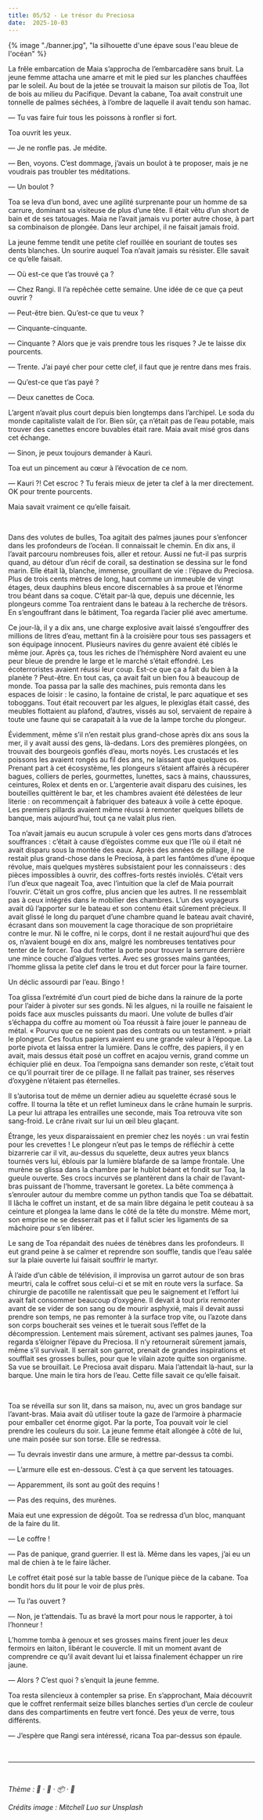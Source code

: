 ```yaml
---
title: 05/52 - Le trésor du Preciosa
date:  2025-10-03
---
```

{% image "./banner.jpg", "la silhouette d'une épave sous l'eau bleue de l'océan" %}


La frêle embarcation de Maia s’approcha de l’embarcadère sans bruit. La jeune femme attacha une amarre et mit le pied sur les planches chauffées par le soleil. Au bout de la jetée se trouvait la maison sur pilotis de Toa, îlot de bois au milieu du Pacifique. Devant la cabane, Toa avait construit une tonnelle de palmes séchées, à l’ombre de laquelle il avait tendu son hamac. 

— Tu vas faire fuir tous les poissons à ronfler si fort.

Toa ouvrit les yeux.

— Je ne ronfle pas. Je médite. 

— Ben, voyons. C’est dommage, j’avais un boulot à te proposer, mais je ne voudrais pas troubler tes méditations.

— Un boulot ?

Toa se leva d’un bond, avec une agilité surprenante pour un homme de sa carrure, dominant sa visiteuse de plus d’une tête. Il était vêtu d’un short de bain et de ses tatouages. Maia ne 
l’avait jamais vu porter autre chose, à part sa combinaison de plongée. Dans leur archipel, il ne faisait jamais froid.

La jeune femme tendit une petite clef rouillée en souriant de toutes ses dents blanches. Un sourire auquel Toa n’avait jamais su résister. Elle savait ce qu’elle faisait. 

— Où est-ce que t’as trouvé ça ?

— Chez Rangi. Il l’a repêchée cette semaine. Une idée de ce que ça peut ouvrir ?

— Peut-être bien. Qu’est-ce que tu veux ?

— Cinquante-cinquante.

— Cinquante ? Alors que je vais prendre tous les risques ? Je te laisse dix pourcents.

— Trente. J’ai payé cher pour cette clef, il faut que je rentre dans mes frais.

— Qu’est-ce que t’as payé ?

— Deux canettes de Coca.

L’argent n’avait plus court depuis bien longtemps dans l’archipel. Le soda du monde capitaliste valait de l’or. Bien sûr, ça n’était pas de l’eau potable, mais trouver des canettes encore buvables était rare. Maia avait misé gros dans cet échange.

— Sinon, je peux toujours demander à Kauri.

Toa eut un pincement au cœur à l’évocation de ce nom. 

— Kauri ?! Cet escroc ? Tu ferais mieux de jeter ta clef à la mer directement. OK pour trente pourcents.  

Maia savait vraiment ce qu’elle faisait.

</br>

Dans des volutes de bulles, Toa agitait des palmes jaunes pour s’enfoncer dans les profondeurs de l’océan. Il connaissait le chemin. En dix ans, il l’avait parcouru nombreuses fois, aller et retour. Aussi ne fut-il pas surpris quand, au détour d’un récif de corail, sa destination se dessina sur le fond marin. Elle était là, blanche, immense, grouillant de vie : l’épave du Preciosa. Plus de trois cents mètres de long, haut comme un immeuble de vingt étages, deux dauphins bleus encore discernables à sa proue et l’énorme trou béant dans sa coque. 
C’était par-là que, depuis une décennie, les plongeurs comme Toa rentraient dans le bateau à la recherche de trésors. En s’engouffrant dans le bâtiment, Toa regarda l’acier plié avec amertume. 

Ce jour-là, il y a dix ans, une charge explosive avait laissé s’engouffrer des millions de litres d’eau, mettant fin à la croisière pour tous ses passagers et son équipage innocent. Plusieurs navires du genre avaient été ciblés le même jour. Après ça, tous les riches de l’hémisphère Nord avaient eu une peur bleue de prendre le large et le marché s’était effondré. Les écoterroristes avaient réussi leur coup. Est-ce que ça a fait du bien à la planète ? Peut-être. En tout cas, ça avait fait un bien fou à beaucoup de monde.
Toa passa par la salle des machines, puis remonta dans les espaces de loisir : le casino, la fontaine de cristal, le parc aquatique et ses toboggans. Tout était recouvert par les algues, le plexiglas était cassé, des meubles flottaient au plafond, d’autres, vissés au sol, servaient de repaire à toute une faune qui se carapatait à la vue de la lampe torche du plongeur. 

Évidemment, même s’il n’en restait plus grand-chose après dix ans sous la mer, il y avait aussi des gens, là-dedans. Lors des premières plongées, on trouvait des bourgeois gonflés d’eau, morts noyés. Les crustacés et les poissons les avaient rongés au fil des ans, ne laissant que quelques os. Prenant part à cet écosystème, les plongeurs s’étaient affairés à récupérer bagues, colliers de perles, gourmettes, lunettes, sacs à mains, chaussures, ceintures, Rolex et dents en or. L’argenterie avait disparu des cuisines, les bouteilles quittèrent le bar, et les chambres avaient été délestées de leur literie : on recommençait à fabriquer des bateaux à voile à cette époque. Les premiers pillards avaient même réussi à remonter quelques billets de banque, mais aujourd’hui, tout ça ne valait plus rien.

Toa n’avait jamais eu aucun scrupule à voler ces gens morts dans d’atroces souffrances : c’était à cause d’égoïstes comme eux que l’île où il était né avait disparu sous la montée des eaux.
Après des années de pillage, il ne restait plus grand-chose dans le Preciosa, à part les fantômes d’une époque révolue, mais quelques mystères subsistaient pour les connaisseurs : des pièces impossibles à ouvrir, des coffres-forts restés inviolés. C’était vers l’un d’eux que nageait Toa, avec l’intuition que la clef de Maia pourrait l’ouvrir. C’était un gros coffre, plus ancien que les autres. Il ne ressemblait pas à ceux intégrés dans le mobilier des chambres. L’un des voyageurs avait dû l’apporter sur le bateau et son contenu était sûrement précieux. Il avait glissé le long du parquet d’une chambre quand le bateau avait chaviré, écrasant dans son mouvement la cage thoracique de son propriétaire contre le mur. Ni le coffre, ni le corps, dont il ne restait aujourd’hui que des os, n’avaient bougé en dix ans, malgré les nombreuses tentatives pour tenter de le forcer.
Toa dut frotter la porte pour trouver la serrure derrière une mince couche d’algues vertes. Avec ses grosses mains gantées, l’homme glissa la petite clef dans le trou et dut forcer pour la faire tourner. 

Un déclic assourdi par l’eau. Bingo ! 

Toa glissa l’extrémité d’un court pied de biche dans la rainure de la porte pour l’aider à pivoter sur ses gonds. Ni les algues, ni la rouille ne faisaient le poids face aux muscles puissants du maori. Une volute de bulles d’air s’échappa du coffre au moment où Toa réussit à faire jouer le panneau de métal. « Pourvu que ce ne soient pas des contrats ou un testament. » priait le plongeur. Ces foutus papiers avaient eu une grande valeur à l’époque.
La porte pivota et laissa entrer la lumière. Dans le coffre, des papiers, il y en avait, mais dessus était posé un coffret en acajou vernis, grand comme un échiquier plié en deux. Toa l’empoigna sans demander son reste, c’était tout ce qu’il pourrait tirer de ce pillage. Il ne fallait pas trainer, ses réserves d’oxygène n’étaient pas éternelles. 

Il s’autorisa tout de même un dernier adieu au squelette écrasé sous le coffre. Il tourna la tête et un reflet lumineux dans le crâne humain le surpris. La peur lui attrapa les entrailles une seconde, mais Toa retrouva vite son sang-froid. Le crâne rivait sur lui un œil bleu glaçant.

Étrange, les yeux disparaissaient en premier chez les noyés : un vrai festin pour les crevettes ! Le plongeur n’eut pas le temps de réfléchir à cette bizarrerie car il vit, au-dessus du squelette, deux autres yeux blancs tournés vers lui, éblouis par la lumière blafarde de sa lampe frontale. Une murène se glissa dans la chambre par le hublot béant et fondit sur Toa, la gueule ouverte. Ses crocs incurvés se plantèrent dans la chair de l’avant-bras puissant de l’homme, traversant le goretex. La bête commença à s’enrouler autour du membre comme un python tandis que Toa se débattait. Il lâcha le coffret un instant, et de sa main libre dégaina le petit couteau à sa ceinture et plongea la lame dans le côté de la tête du monstre. Même mort, son emprise ne se desserrait pas et il fallut scier les ligaments de sa mâchoire pour s’en libérer.

Le sang de Toa répandait des nuées de ténèbres dans les profondeurs. Il eut grand peine à se calmer et reprendre son souffle, tandis que l’eau salée sur la plaie ouverte lui faisait souffrir le martyr. 

À l’aide d’un câble de télévision, il improvisa un garrot autour de son bras meurtri, cala le coffret sous celui-ci et se mit en route vers la surface. Sa chirurgie de pacotille ne ralentissait que peu le saignement et l’effort lui avait fait consommer beaucoup d’oxygène. Il devait à tout prix remonter avant de se vider de son sang ou de mourir asphyxié, mais il devait aussi prendre son temps, ne pas remonter à la surface trop vite, ou l’azote dans son corps boucherait ses veines et le tuerait sous l’effet de la décompression.
Lentement mais sûrement, activant ses palmes jaunes, Toa regarda s’éloigner l’épave du Preciosa. Il n’y retournerait sûrement jamais, même s’il survivait. Il serrait son garrot, prenait de grandes inspirations et soufflait ses grosses bulles, pour que le vilain azote quitte son organisme. 
Sa vue se brouillait. Le Preciosa avait disparu. Maia l’attendait là-haut, sur la barque. 
Une main le tira hors de l’eau. Cette fille savait ce qu’elle faisait.

</br>

Toa se réveilla sur son lit, dans sa maison, nu, avec un gros bandage sur l’avant-bras. Maia avait dû utiliser toute la gaze de l’armoire à pharmacie pour emballer cet énorme gigot. 
Par la porte, Toa pouvait voir le ciel prendre les couleurs du soir. La jeune femme était allongée à côté de lui, une main posée sur son torse. Elle se redressa.

— Tu devrais investir dans une armure, à mettre par-dessus ta combi. 

— L’armure elle est en-dessous. C’est à ça que servent les tatouages.

— Apparemment, ils sont au goût des requins !

— Pas des requins, des murènes.

Maia eut une expression de dégoût. Toa se redressa d’un bloc, manquant de la faire du lit.

— Le coffre !

— Pas de panique, grand guerrier. Il est là. Même dans les vapes, j’ai eu un mal de chien à te le faire lâcher. 

Le coffret était posé sur la table basse de l’unique pièce de la cabane. Toa bondit hors du lit pour le voir de plus près.

— Tu l’as ouvert ?

— Non, je t’attendais. Tu as bravé la mort pour nous le rapporter, à toi l’honneur !
 
L’homme tomba à genoux et ses grosses mains firent jouer les deux fermoirs en laiton, libérant le couvercle. Il mit un moment avant de comprendre ce qu’il avait devant lui et laissa finalement échapper un rire jaune.

— Alors ? C’est quoi ? s’enquit la jeune femme.

Toa resta silencieux à contempler sa prise. En s’approchant, Maia découvrit que le coffret renfermait seize billes blanches serties d’un cercle de couleur dans des compartiments en feutre vert foncé. Des yeux de verre, tous différents.

— J’espère que Rangi sera intéressé, ricana Toa par-dessus son épaule.



</br>

____
</br>

*Thème : 🎽 · 🤿 · 📦 · 🧿*

*Crédits image : Mitchell Luo sur Unsplash*